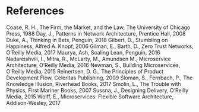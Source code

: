 # References

Coase, R. H., The Firm, the Market, and the Law, The University of Chicago Press, 1988
Day, J., Patterns in Network Architecture, Prentice Hall, 2008
Duke, A., Thinking in Bets, Penguin, 2018
Gilbert, D., Stumbling on Happiness, Alfred A. Knopf, 2006
Gilman, E., Barth, D., Zero Trust Networks, O’Reilly Media, 2017
Maurya, Ash, Scaling Lean, Penguin, 2016
Nadareishvili, I., Mitra, R., McLarty, M., Amundsen M., Microservice Architecture, O’Reilly Media, 2016
Newman, S., Building Microservices, O’Reilly Media, 2015
Reinertsen, D. G., The Principles of Product Development Flow, Celeritas Publishing, 2009
Sloman, S., Fernbach, P., The Knowledge Illusion, Riverhead Books, 2017
Smolin, L., The Trouble with Physics, First Mariner Books, 2007
Sussna, J., Designing Delivery, O’Reilly Media, 2015
Wolff, E., Microservices: Flexible Software Architecture, Addison-Wesley, 2017
